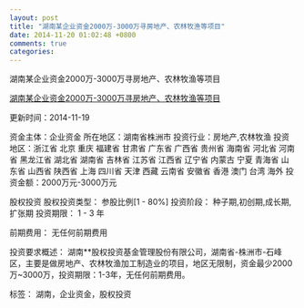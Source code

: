```yaml
---
layout: post
title: "湖南某企业资金2000万-3000万寻房地产、农林牧渔等项目"
date: 2014-11-20 01:02:48 +0800
comments: true
categories: 
---
```

湖南某企业资金2000万-3000万寻房地产、农林牧渔等项目

[湖南某企业资金2000万-3000万寻房地产、农林牧渔等项目](http://zijin.trjcn.com/detail_229464.html)

更新时间：2014-11-19

资金主体：企业资金
所在地区：湖南省株洲市
投资行业：房地产,农林牧渔
投资地区：浙江省 北京 重庆 福建省 甘肃省 广东省 广西省 贵州省 海南省 河北省 河南省 黑龙江省 湖北省 湖南省 吉林省 江苏省 江西省 辽宁省 内蒙古 宁夏 青海省 山东省 山西省 陕西省 上海 四川省 天津 西藏 云南省 安徽省 香港 澳门 台湾 海外
投资金额：2000万元-3000万元

股权投资
股权投资类型：
                            参股比例[1 - 80%] 
                                                                                投资阶段：
                            种子期,初创期,成长期,扩张期 
                                                                                                                                        投资期限：
                            1 - 3 年

前期费用：
无任何前期费用

投资要求概述：
湖南**股权投资基金管理股份有限公司，湖南省-株洲市-石峰区，主要是做房地产、农林牧渔加工制造业的项目，地区无限制，资金最少2000万~3000万，投资期限：1-3年，无任何前期费用。

标签：
湖南，企业资金，股权投资

